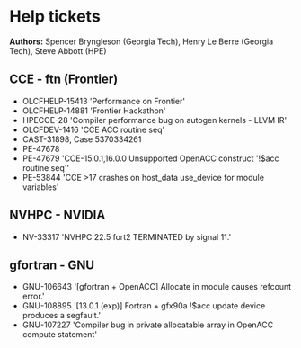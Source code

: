 # Help tickets 

__Authors:__ Spencer Bryngleson (Georgia Tech), Henry Le Berre (Georgia Tech), Steve Abbott (HPE)

## CCE - ftn (Frontier)

* OLCFHELP-15413 'Performance on Frontier'
* OLCFHELP-14881 'Frontier Hackathon'
* HPECOE-28 'Compiler performance bug on autogen kernels - LLVM IR'
* OLCFDEV-1416 'CCE ACC routine seq'
* CAST-31898, Case 5370334261
* PE-47678
* PE-47679 'CCE-15.0.1,16.0.0 Unsupported OpenACC construct '!$acc routine seq''
* PE-53844 'CCE >17 crashes on host_data use_device for module variables'

## NVHPC - NVIDIA

* NV-33317 'NVHPC 22.5 fort2 TERMINATED by signal 11.'

## gfortran - GNU

* GNU-106643 '[gfortran + OpenACC] Allocate in module causes refcount error.'
* GNU-108895 '[13.0.1 (exp)] Fortran + gfx90a !$acc update device produces a segfault.'
* GNU-107227 'Compiler bug in private allocatable array in OpenACC compute statement'
